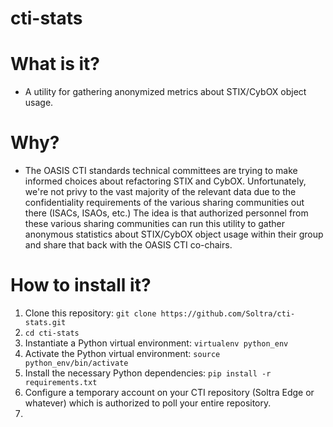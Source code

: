 cti-stats
=========

What is it?
===========
* A utility for gathering anonymized metrics about STIX/CybOX object
  usage.

Why?
====
* The OASIS CTI standards technical committees are trying to make
  informed choices about refactoring STIX and CybOX. Unfortunately,
  we're not privy to the vast majority of the relevant data due to the
  confidentiality requirements of the various sharing communities out
  there (ISACs, ISAOs, etc.) The idea is that authorized personnel
  from these various sharing communities can run this utility to
  gather anonymous statistics about STIX/CybOX object usage within
  their group and share that back with the OASIS CTI co-chairs.

How to install it?
==================
1) Clone this repository: `git clone
https://github.com/Soltra/cti-stats.git`
2) `cd cti-stats`
3) Instantiate a Python virtual environment: `virtualenv python_env`
4) Activate the Python virtual environment: `source
python_env/bin/activate`
5) Install the necessary Python dependencies: `pip install -r
requirements.txt`
6) Configure a temporary account on your CTI repository (Soltra Edge
or whatever) which is authorized to poll your entire repository.
7) 
